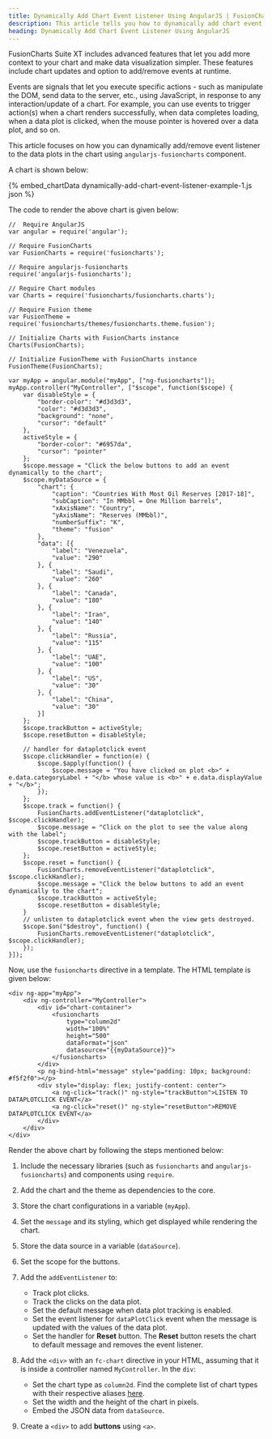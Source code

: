 ```yaml
---
title: Dynamically Add Chart Event Listener Using AngularJS | FusionCharts
description: This article tells you how to dynamically add chart event listener to your chart using AngularJS.
heading: Dynamically Add Chart Event Listener Using AngularJS
---
```


FusionCharts Suite XT includes advanced features that let you add more context to your chart and make data visualization simpler. These features include chart updates and option to add/remove events at runtime.

Events are signals that let you execute specific actions - such as manipulate the DOM, send data to the server, etc., using JavaScript, in response to any interaction/update of a chart. For example, you can use events to trigger action(s) when a chart renders successfully, when data completes loading, when a data plot is clicked, when the mouse pointer is hovered over a data plot, and so on.

This article focuses on how you can dynamically add/remove event listener to the data plots in the chart using `angularjs-fusioncharts` component.

A chart is shown below:

{% embed_chartData dynamically-add-chart-event-listener-example-1.js json %}

The code to render the above chart is given below:

```
//  Require AngularJS 
var angular = require('angular');

// Require FusionCharts 
var FusionCharts = require('fusioncharts');

// Require angularjs-fusioncharts 
require('angularjs-fusioncharts');

// Require Chart modules 
var Charts = require('fusioncharts/fusioncharts.charts');

// Require Fusion theme
var FusionTheme = require('fusioncharts/themes/fusioncharts.theme.fusion');

// Initialize Charts with FusionCharts instance
Charts(FusionCharts);

// Initialize FusionTheme with FusionCharts instance
FusionTheme(FusionCharts);

var myApp = angular.module("myApp", ["ng-fusioncharts"]);
myApp.controller("MyController", ["$scope", function($scope) {
    var disableStyle = {
        "border-color": "#d3d3d3",
        "color": "#d3d3d3",
        "background": "none",
        "cursor": "default"
    },
    activeStyle = {
        "border-color": "#6957da",
        "cursor": "pointer"
    };
    $scope.message = "Click the below buttons to add an event dynamically to the chart";
    $scope.myDataSource = {
        "chart": {
            "caption": "Countries With Most Oil Reserves [2017-18]",
            "subCaption": "In MMbbl = One Million barrels",
            "xAxisName": "Country",
            "yAxisName": "Reserves (MMbbl)",
            "numberSuffix": "K",
            "theme": "fusion"
        },
        "data": [{
            "label": "Venezuela",
            "value": "290"
        }, {
            "label": "Saudi",
            "value": "260"
        }, {
            "label": "Canada",
            "value": "180"
        }, {
            "label": "Iran",
            "value": "140"
        }, {
            "label": "Russia",
            "value": "115"
        }, {
            "label": "UAE",
            "value": "100"
        }, {
            "label": "US",
            "value": "30"
        }, {
            "label": "China",
            "value": "30"
        }]
    };
    $scope.trackButton = activeStyle;
    $scope.resetButton = disableStyle;

    // handler for dataplotclick event
    $scope.clickHandler = function(e) {
        $scope.$apply(function() {
            $scope.message = "You have clicked on plot <b>" + e.data.categoryLabel + "</b> whose value is <b>" + e.data.displayValue + "</b>";
        });
    };
    $scope.track = function() {
        FusionCharts.addEventListener("dataplotclick", $scope.clickHandler);
        $scope.message = "Click on the plot to see the value along with the label";
        $scope.trackButton = disableStyle;
        $scope.resetButton = activeStyle;
    };
    $scope.reset = function() {
        FusionCharts.removeEventListener("dataplotclick", $scope.clickHandler);
        $scope.message = "Click the below buttons to add an event dynamically to the chart";
        $scope.trackButton = activeStyle;
        $scope.resetButton = disableStyle;
    }
    // unlisten to dataplotclick event when the view gets destroyed.
    $scope.$on("$destroy", function() {
        FusionCharts.removeEventListener("dataplotclick", $scope.clickHandler);
    });
}]);
```

Now, use the `fusioncharts` directive in a template. The HTML template is given below:

```
<div ng-app="myApp">
	<div ng-controller="MyController"> 
    	<div id="chart-container">
			<fusioncharts
				type="column2d"
				width="100%"
				height="500"
				dataFormat="json"
				datasource="{{myDataSource}}">
			</fusioncharts>
      	</div>
      	<p ng-bind-html="message" style="padding: 10px; background: #f5f2f0"></p>
      	<div style="display: flex; justify-content: center">
			<a ng-click="track()" ng-style="trackButton">LISTEN TO DATAPLOTCLICK EVENT</a>
			<a ng-click="reset()" ng-style="resetButton">REMOVE DATAPLOTCLICK EVENT</a>
      	</div>
  	</div>
</div>
```

Render the above chart by following the steps mentioned below:

1. Include the necessary libraries (such as `fusioncharts` and `angularjs-fusioncharts`) and components using `require`.

2. Add the chart and the theme as dependencies to the core.

3. Store the chart configurations in a variable (`myApp`).

4. Set the `message` and its styling, which get displayed while rendering the chart.

5. Store the data source in a variable (`dataSource`).

6. Set the scope for the buttons.

7. Add the `addEventListener` to: 
	* Track plot clicks.
	* Track the clicks on the data plot.
	* Set the default message when data plot tracking is enabled.
	* Set the event listener for `dataPlotClick` event when the message is updated with the values of the data plot.
	* Set the  handler for **Reset** button. The **Reset** button resets the chart to default message and removes the event listener.

8. Add the `<div>` with an `fc-chart` directive in your HTML, assuming that it is inside a controller named `MyController`. In the `div`:
    * Set the chart type as `column2d`. Find the complete list of chart types with their respective aliases [here](https://www.fusioncharts.com/dev/chart-guide/list-of-charts).
    * Set the width and the height of the chart in pixels.
    * Embed the JSON data from `dataSource`.

9. Create a `<div>` to add **buttons** using `<a>`.